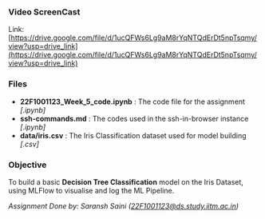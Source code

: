 ### Video ScreenCast
Link: [https://drive.google.com/file/d/1ucQFWs6Lg9aM8rYqNTQdErDt5npTsqmy/view?usp=drive_link](https://drive.google.com/file/d/1ucQFWs6Lg9aM8rYqNTQdErDt5npTsqmy/view?usp=drive_link)
### Files
- **22F1001123_Week_5_code.ipynb** : The code file for the assignment *[.ipynb]*
- **ssh-commands.md** : The codes used in the ssh-in-browser instance *[.ipynb]*
- **data/iris.csv** : The Iris Classification dataset used for model building *[.csv]*

### Objective
To build a basic **Decision Tree Classification** model on the Iris Dataset, using MLFlow to visualise and log the ML Pipeline.

*Assignment Done by: Saransh Saini (22F1001123@ds.study.iitm.ac.in)*
